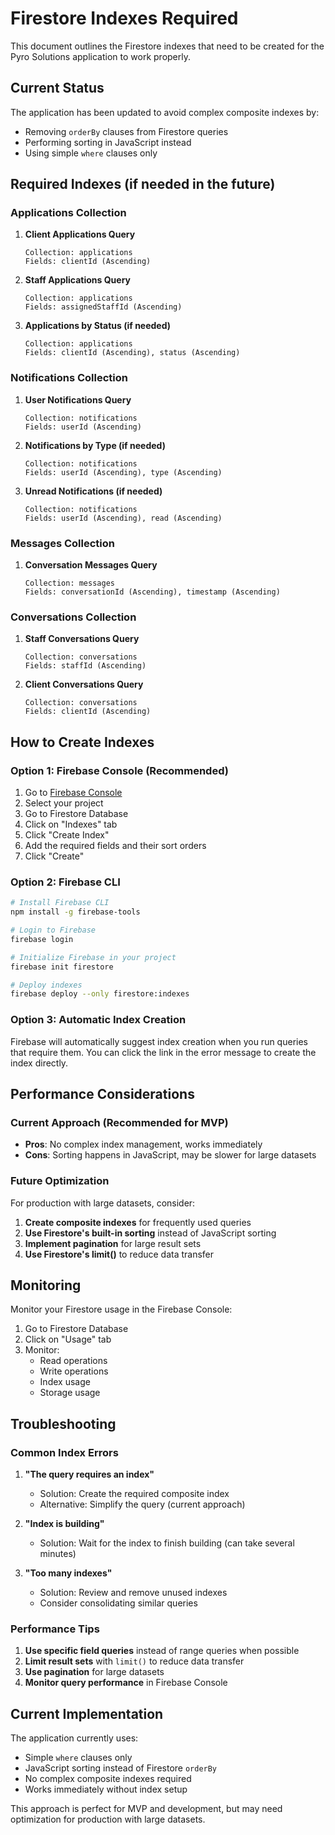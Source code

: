 # Firestore Indexes Required

This document outlines the Firestore indexes that need to be created for the Pyro Solutions application to work properly.

## Current Status

The application has been updated to avoid complex composite indexes by:
- Removing `orderBy` clauses from Firestore queries
- Performing sorting in JavaScript instead
- Using simple `where` clauses only

## Required Indexes (if needed in the future)

### Applications Collection

1. **Client Applications Query**
   ```
   Collection: applications
   Fields: clientId (Ascending)
   ```

2. **Staff Applications Query**
   ```
   Collection: applications
   Fields: assignedStaffId (Ascending)
   ```

3. **Applications by Status (if needed)**
   ```
   Collection: applications
   Fields: clientId (Ascending), status (Ascending)
   ```

### Notifications Collection

1. **User Notifications Query**
   ```
   Collection: notifications
   Fields: userId (Ascending)
   ```

2. **Notifications by Type (if needed)**
   ```
   Collection: notifications
   Fields: userId (Ascending), type (Ascending)
   ```

3. **Unread Notifications (if needed)**
   ```
   Collection: notifications
   Fields: userId (Ascending), read (Ascending)
   ```

### Messages Collection

1. **Conversation Messages Query**
   ```
   Collection: messages
   Fields: conversationId (Ascending), timestamp (Ascending)
   ```

### Conversations Collection

1. **Staff Conversations Query**
   ```
   Collection: conversations
   Fields: staffId (Ascending)
   ```

2. **Client Conversations Query**
   ```
   Collection: conversations
   Fields: clientId (Ascending)
   ```

## How to Create Indexes

### Option 1: Firebase Console (Recommended)

1. Go to [Firebase Console](https://console.firebase.google.com/)
2. Select your project
3. Go to Firestore Database
4. Click on "Indexes" tab
5. Click "Create Index"
6. Add the required fields and their sort orders
7. Click "Create"

### Option 2: Firebase CLI

```bash
# Install Firebase CLI
npm install -g firebase-tools

# Login to Firebase
firebase login

# Initialize Firebase in your project
firebase init firestore

# Deploy indexes
firebase deploy --only firestore:indexes
```

### Option 3: Automatic Index Creation

Firebase will automatically suggest index creation when you run queries that require them. You can click the link in the error message to create the index directly.

## Performance Considerations

### Current Approach (Recommended for MVP)

- **Pros**: No complex index management, works immediately
- **Cons**: Sorting happens in JavaScript, may be slower for large datasets

### Future Optimization

For production with large datasets, consider:

1. **Create composite indexes** for frequently used queries
2. **Use Firestore's built-in sorting** instead of JavaScript sorting
3. **Implement pagination** for large result sets
4. **Use Firestore's limit()** to reduce data transfer

## Monitoring

Monitor your Firestore usage in the Firebase Console:

1. Go to Firestore Database
2. Click on "Usage" tab
3. Monitor:
   - Read operations
   - Write operations
   - Index usage
   - Storage usage

## Troubleshooting

### Common Index Errors

1. **"The query requires an index"**
   - Solution: Create the required composite index
   - Alternative: Simplify the query (current approach)

2. **"Index is building"**
   - Solution: Wait for the index to finish building (can take several minutes)

3. **"Too many indexes"**
   - Solution: Review and remove unused indexes
   - Consider consolidating similar queries

### Performance Tips

1. **Use specific field queries** instead of range queries when possible
2. **Limit result sets** with `limit()` to reduce data transfer
3. **Use pagination** for large datasets
4. **Monitor query performance** in Firebase Console

## Current Implementation

The application currently uses:

- Simple `where` clauses only
- JavaScript sorting instead of Firestore `orderBy`
- No complex composite indexes required
- Works immediately without index setup

This approach is perfect for MVP and development, but may need optimization for production with large datasets.

